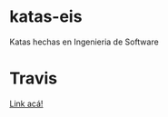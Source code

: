 # katas-eis
Katas hechas en Ingenieria de Software

# Travis
[Link acá!](https://travis-ci.org/matiasmelendi/katas-eis)
